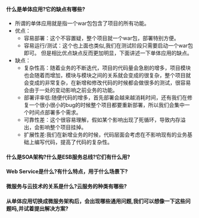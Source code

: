 #### 什么是单体应用?它的缺点有哪些?

- 所谓的单体应用就是指一个war包包含了项目的所有功能。
- 优点：
  - 容易部署：这个不容置疑，整个项目就一个war包，部署特别方便。
  - 容易运行/测试：这个也上面也类似,我们在测试阶段只需要启动一个war包即可。
    但是相比优点缺点反而更加明显，下面讲述一下单体应用的缺点。
- 缺点：
  - 复杂性高：随着业务的不断迭代，项目的代码量会急剧的增多，项目模块也会随着而增加，模块与模块之间的关系就会变成的很复杂，整个项目就会变成的非常复杂，在新增和修改代码的时候都会做很多的测试，很容易会由于一处的变动影响之前业务的功能。
  - 部署评率低:随便代码的增多，首先部署会越来越消耗时间，还有我们在修复一个很小很小的bug的时候整个项目都要重新部署，所以我们会集中一个时间点部署多个需求。
  - 可靠性差：这个很容易理解，假如某个影响出现了死循环，导致内存溢出，会影响整个项目挂掉。
  - 扩展性差:我们在新增业务的时候，代码层面会考虑在不影响现有的业务基础上编写代码，提高了代码的复杂性。

#### 什么是SOA架构?什么是ESB服务总线?它们有什么用?



#### Web Service是什么?有什么特点，用于什么场景下?



#### 微服务与云技术的关系是什么?云服务的种类有哪些?



#### 从单体应用切换成微服务架构后，会出现哪些通用问题,我们可以想像一下这些问题吗,并试着提出解决方案?